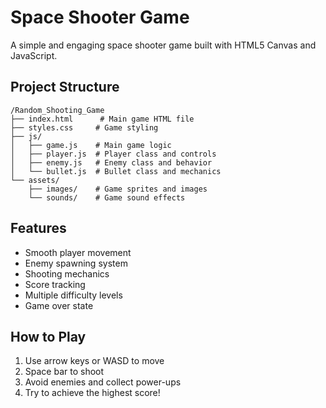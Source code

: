 # Space Shooter Game

A simple and engaging space shooter game built with HTML5 Canvas and JavaScript.

## Project Structure

```
/Random_Shooting_Game
├── index.html      # Main game HTML file
├── styles.css     # Game styling
├── js/
│   ├── game.js    # Main game logic
│   ├── player.js  # Player class and controls
│   ├── enemy.js   # Enemy class and behavior
│   └── bullet.js  # Bullet class and mechanics
└── assets/
    ├── images/    # Game sprites and images
    └── sounds/    # Game sound effects
```

## Features

- Smooth player movement
- Enemy spawning system
- Shooting mechanics
- Score tracking
- Multiple difficulty levels
- Game over state

## How to Play

1. Use arrow keys or WASD to move
2. Space bar to shoot
3. Avoid enemies and collect power-ups
4. Try to achieve the highest score!